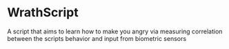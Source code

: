 # WrathScript
A script that aims to learn how to make you angry via measuring correlation between the scripts behavior and input from biometric sensors
